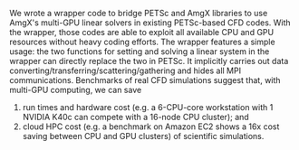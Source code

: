 We wrote a wrapper code to bridge PETSc and AmgX libraries to use AmgX's multi-GPU linear solvers in existing PETSc-based CFD codes.
With the wrapper, those codes are able to exploit all available CPU and GPU resources without heavy coding efforts.
The wrapper features a simple usage: the two functions for setting and solving a linear system in the wrapper can directly replace the two in PETSc.
It implicitly carries out data converting/transferring/scattering/gathering and hides all MPI communications.
Benchmarks of real CFD simulations suggest that, with multi-GPU computing, we can save 
1) run times and hardware cost (e.g. a 6-CPU-core workstation with 1 NVIDIA K40c can compete with a 16-node CPU cluster); and
2) cloud HPC cost (e.g. a benchmark on Amazon EC2 shows a 16x cost saving between CPU and GPU clusters)
of scientific simulations.

